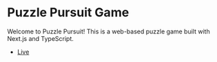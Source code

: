 # Puzzle Pursuit Game

Welcome to Puzzle Pursuit! This is a web-based puzzle game built with Next.js and TypeScript.

- [Live](https://puzzle-pursuit.vercel.app/)
